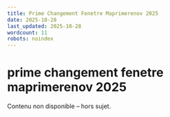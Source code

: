 ```yaml
---
title: Prime Changement Fenetre Maprimerenov 2025
date: 2025-10-28
last_updated: 2025-10-28
wordcount: 11
robots: noindex
---
```


# prime changement fenetre maprimerenov 2025

Contenu non disponible – hors sujet.